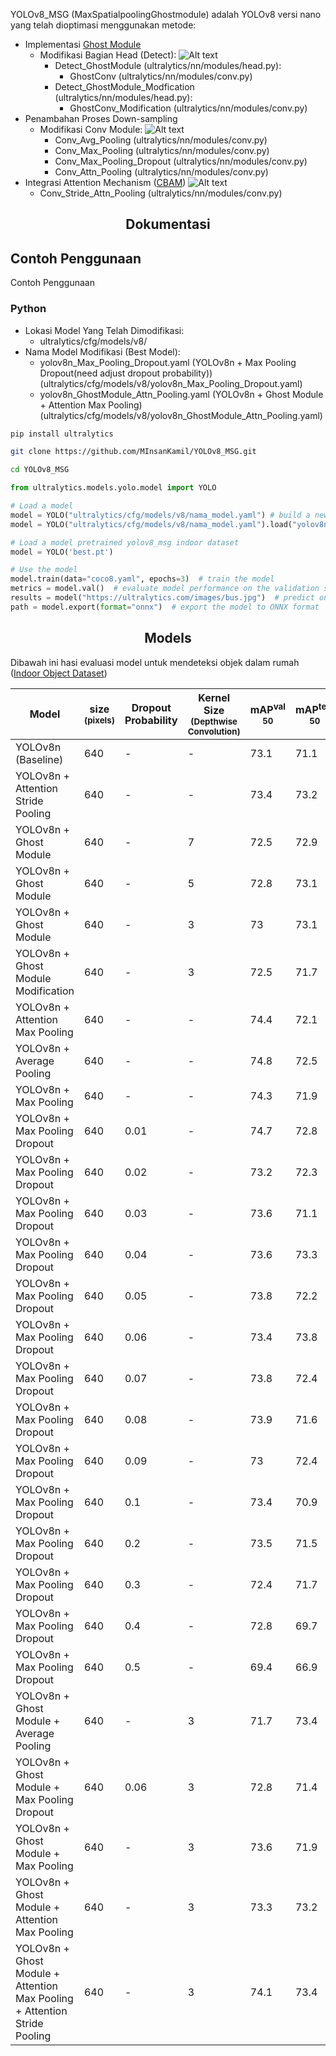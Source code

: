 YOLOv8_MSG (MaxSpatialpoolingGhostmodule) adalah YOLOv8 versi nano yang telah dioptimasi menggunakan metode:
- Implementasi <a href="https://arxiv.org/abs/1911.11907">Ghost Module</a>
  - Modifikasi Bagian Head (Detect):
    ![Alt text](images/YOLOv8n_GhostModule.png)
    - Detect_GhostModule (ultralytics/nn/modules/head.py):
      - GhostConv (ultralytics/nn/modules/conv.py)
    - Detect_GhostModule_Modfication (ultralytics/nn/modules/head.py):
      - GhostConv_Modification (ultralytics/nn/modules/conv.py)
- Penambahan Proses Down-sampling
  - Modifikasi Conv Module:
    ![Alt text](images/YOLOv8n_Downsampling.png)
    - Conv_Avg_Pooling (ultralytics/nn/modules/conv.py)
    - Conv_Max_Pooling (ultralytics/nn/modules/conv.py)
    - Conv_Max_Pooling_Dropout (ultralytics/nn/modules/conv.py)
    - Conv_Attn_Pooling (ultralytics/nn/modules/conv.py)
- Integrasi Attention Mechanism (<a href="https://arxiv.org/abs/1807.06521">CBAM</a>)
  ![Alt text](images/YOLOv8n_AttentionMechanism.png)
  - Conv_Stride_Attn_Pooling (ultralytics/nn/modules/conv.py)

## <div align="center">Dokumentasi</div>

## Contoh Penggunaan

<summary>Contoh Penggunaan</summary>

### Python

- Lokasi Model Yang Telah Dimodifikasi:
  - ultralytics/cfg/models/v8/
- Nama Model Modifikasi (Best Model):
  - yolov8n_Max_Pooling_Dropout.yaml (YOLOv8n + Max Pooling Dropout(need adjust dropout probability))(ultralytics/cfg/models/v8/yolov8n_Max_Pooling_Dropout.yaml)
  - yolov8n_GhostModule_Attn_Pooling.yaml (YOLOv8n + Ghost Module + Attention Max Pooling)(ultralytics/cfg/models/v8/yolov8n_GhostModule_Attn_Pooling.yaml)


```bash
pip install ultralytics
```

```bash
git clone https://github.com/MInsanKamil/YOLOv8_MSG.git
```

```bash
cd YOLOv8_MSG
```

```python
from ultralytics.models.yolo.model import YOLO

# Load a model
model = YOLO("ultralytics/cfg/models/v8/nama_model.yaml") # build a new model from scratch
model = YOLO("ultralytics/cfg/models/v8/nama_model.yaml").load("yolov8n.pt")  # load weight pretrained yolov8n coco dataset

# Load a model pretrained yolov8_msg indoor dataset
model = YOLO('best.pt')

# Use the model
model.train(data="coco8.yaml", epochs=3)  # train the model
metrics = model.val()  # evaluate model performance on the validation set
results = model("https://ultralytics.com/images/bus.jpg")  # predict on an image
path = model.export(format="onnx")  # export the model to ONNX format
```

## <div align="center">Models</div>

Dibawah ini hasi  evaluasi model untuk mendeteksi objek dalam rumah ([Indoor Object Dataset](https://app.roboflow.com/csgitk/indoor_object_ta/10)) 

| Model                                                                                | size<br><sup>(pixels) | Dropout Probability | Kernel Size<br><sup>(Depthwise Convolution) | mAP<sup>val<br>50 | mAP<sup>test<br>50 | GFLOPs<br><sup>(B) | Notebook |
| ------------------------------------------------------------------------------------ | --------------------- | --------------------- | --------------------- | -------------------- | -------------------- | ----------------- | ----------------- |
| YOLOv8n (Baseline) | 640                   | -                 |-                 | 73.1                | 71.1                | 8.09               | <a href="https://colab.research.google.com/drive/1tauym8RFvROraSxZMoH_j-M75hEdTP06">Google Colab</a>               |
| YOLOv8n + Attention Stride Pooling | 640                   | -                 |-                 | 73.4                | 73.2                | 8.16               | <a href="https://colab.research.google.com/drive/1oAk-KiOx5T_AijxV6NgcGu4tStDfpQAA">Google Colab</a>               |
| YOLOv8n + Ghost Module | 640                   | -                 | 7                 | 72.5                | 72.9                | 6.75               | <a href="https://colab.research.google.com/drive/1wJi2BJaLfEeS3n8gyJvYDO9RvKevd-Mi">Google Colab</a>               |
| YOLOv8n + Ghost Module | 640                   | -                 | 5                 | 72.8                | 73.1               | 6.70               | <a href="https://colab.research.google.com/drive/1kxjcu7V3y2hNS8KonhTnh2vHAI5wdMHl">Google Colab</a>               |
| YOLOv8n + Ghost Module | 640                   | -                 | 3                 | 73                | 73.1               | 6.67               | <a href="https://colab.research.google.com/drive/1EGhnoWRs1DIboTLFZDcIlkRTNOldarbZ">Google Colab</a>               |
| YOLOv8n + Ghost Module Modification | 640                   | -                 | 3                 | 72.5                | 71.7               | 5.87               | <a href="https://colab.research.google.com/drive/1LMX5u7YOOFOJ2ftsuN0nog6jkRqQzKzq">Google Colab</a>               |
| YOLOv8n + Attention Max Pooling | 640                   | -                 | -                 | 74.4                | 72.1               | 2.13               | <a href="https://colab.research.google.com/drive/1AC01NK_gEP6ewrIGVYfTsV7S3pXJQtup">Google Colab</a>               |
| YOLOv8n + Average Pooling | 640                   | -                 | -                 | 74.8                | 72.5               | 2.10               | <a href="https://colab.research.google.com/drive/19-die4pmkryyYEU48PKGZkxtPvUQwoS7">Google Colab</a>               |
| YOLOv8n + Max Pooling | 640                   | -                 | -                 | 74.3                | 71.9               | 2.10               | <a href="https://colab.research.google.com/drive/1AtbJaTVoDid_CUBf-sGnKDOqNdjizQHG">Google Colab</a>               |
| YOLOv8n + Max Pooling Dropout | 640                   | 0.01                 | -                 | 74.7                | 72.8               | 2.10               | <a href="https://colab.research.google.com/drive/1iByjZJ72ei2UTwPkbPUUjKoJQ22qWiC3">Google Colab</a>               |
| YOLOv8n + Max Pooling Dropout | 640                   | 0.02                 | -                 | 73.2                | 72.3               | 2.10               | <a href="https://colab.research.google.com/drive/1uP69Lu8Q2tdcm-mOxLM4mc2a1nRaGGYh">Google Colab</a>               |
| YOLOv8n + Max Pooling Dropout | 640                   | 0.03                 | -                 | 73.6                | 71.1               | 2.10               | <a href="https://colab.research.google.com/drive/1d321k2eNWhM2bQJfUqe9TAeG6VJa68jx">Google Colab</a>               |
| YOLOv8n + Max Pooling Dropout | 640                   | 0.04                 | -                 | 73.6                | 73.3               | 2.10               | <a href="https://colab.research.google.com/drive/1IzkrnnqlH6YtdLLBrbQ9fWeTvRUFNUXj">Google Colab</a>               |
| YOLOv8n + Max Pooling Dropout | 640                   | 0.05                 | -                 | 73.8                | 72.2               | 2.10               | <a href="https://colab.research.google.com/drive/1v82tdJhy_3HOIIuE_OP5zEy5NVpU7TRX">Google Colab</a>               |
| YOLOv8n + Max Pooling Dropout | 640                   | 0.06                 | -                 | 73.4                | 73.8               | 2.10               | <a href="https://colab.research.google.com/drive/1wyQwIqQUqsyrhq-J1ChZMzHZdXzp7OxH">Google Colab</a>               |
| YOLOv8n + Max Pooling Dropout | 640                   | 0.07                 | -                 | 73.8                | 72.4               | 2.10               | <a href="https://colab.research.google.com/drive/1WDl5uWZtz3lHkbhA3Z76R_wcc6uNWY57">Google Colab</a>               |
| YOLOv8n + Max Pooling Dropout | 640                   | 0.08                 | -                 | 73.9                | 71.6               | 2.10               | <a href="https://colab.research.google.com/drive/14IFkHh-r6bEhuwfzEHsITMPMlHzqwHw1">Google Colab</a>               |
| YOLOv8n + Max Pooling Dropout | 640                   | 0.09                 | -                 | 73                | 72.4               | 2.10               | <a href="https://colab.research.google.com/drive/1iljS06oPhv_zzOz6pFBOOzhPDFV11mIa">Google Colab</a>               |
| YOLOv8n + Max Pooling Dropout | 640                   | 0.1                 | -                 | 73.4                | 70.9               | 2.10               | <a href="https://colab.research.google.com/drive/1rpY6zMafH-yW1r7IayUUjsA580j6Env-">Google Colab</a>               |
| YOLOv8n + Max Pooling Dropout | 640                   | 0.2                 | -                 | 73.5                | 71.5               | 2.10               | <a href="https://colab.research.google.com/drive/1tG5bO141rsPMgpZa9IifaoBKzJMqnr7o">Google Colab</a>               |
| YOLOv8n + Max Pooling Dropout | 640                   | 0.3                 | -                 | 72.4                | 71.7               | 2.10               | <a href="https://colab.research.google.com/drive/1IRSOeSq9OchVr_S85TWDtD6Ven3QEbfR">Google Colab</a>               |
| YOLOv8n + Max Pooling Dropout | 640                   | 0.4                 | -                 | 72.8                | 69.7               | 2.10               | <a href="https://colab.research.google.com/drive/1F_7ZJiSaWOxysgtYURzL0S-RgC7SB75M">Google Colab</a>               |
| YOLOv8n + Max Pooling Dropout | 640                   | 0.5                 | -                 | 69.4                | 66.9               | 2.10               | <a href="https://colab.research.google.com/drive/1kct1MybGT0ST2S_z_JHOIFzplZKZgFcL">Google Colab</a>               |
| YOLOv8n + Ghost Module + Average Pooling | 640                   | -                 | 3                 | 71.7                | 73.4               | 1.75               | <a href="https://colab.research.google.com/drive/1sSuooIUjtvTy0F-QVRW-NIX6p7eZwNFP">Google Colab</a>               |
| YOLOv8n + Ghost Module + Max Pooling Dropout| 640                   | 0.06                 | 3                 | 72.8                | 71.4               | 1.75               | <a href="https://colab.research.google.com/drive/1ABkXT8agaNI2aIzYWenWdZerV-Us-lgV">Google Colab</a>               |
| YOLOv8n + Ghost Module + Max Pooling | 640                   | -                 | 3                 | 73.6                | 71.9               | 1.75               | <a href="https://colab.research.google.com/drive/16TrqxfN4a4_kAOdt7iGJjTZYeLKJSHFb">Google Colab</a>               |
| YOLOv8n + Ghost Module + Attention Max Pooling | 640                   | -                 | 3                 | 73.3                | 73.2               | 1.77               | <a href="https://colab.research.google.com/drive/1SLKbdcuPR9mJYlht0utINjLx5umYdVhf">Google Colab</a>               |
| YOLOv8n + Ghost Module + Attention Max Pooling + Attention Stride Pooling| 640                   | -                 | 3                 | 74.1                | 73.4               | 1.79               | <a href="https://colab.research.google.com/drive/157hl1vddPlStaCiTto6cn5AIoAetjIw9">Google Colab</a>               |
